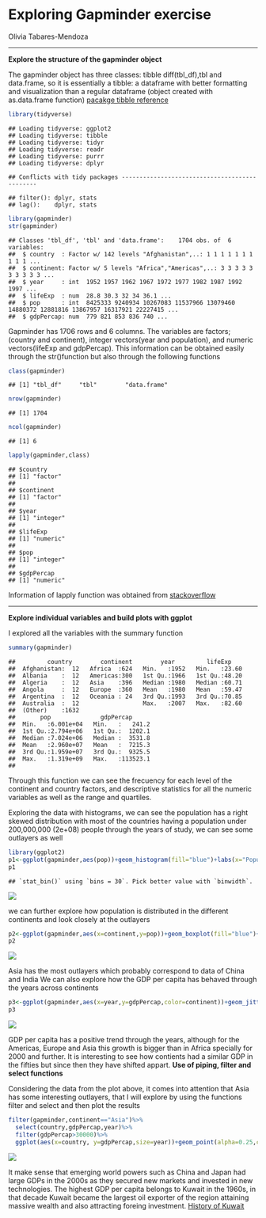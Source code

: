 Exploring Gapminder exercise
================
Olivia Tabares-Mendoza

------------------------------------------------------------------------

**Explore the structure of the gapminder object**

The gapminder object has three classes: tibble diff(tbl\_df),tbl and data.frame, so it is essentially a tibble: a dataframe with better formatting and visualization than a regular dataframe (object created with as.data.frame function) [pacakge tibble reference](https://cran.r-project.org/web/packages/tibble/tibble.pdf)

``` r
library(tidyverse)
```

    ## Loading tidyverse: ggplot2
    ## Loading tidyverse: tibble
    ## Loading tidyverse: tidyr
    ## Loading tidyverse: readr
    ## Loading tidyverse: purrr
    ## Loading tidyverse: dplyr

    ## Conflicts with tidy packages ----------------------------------------------

    ## filter(): dplyr, stats
    ## lag():    dplyr, stats

``` r
library(gapminder)
str(gapminder)
```

    ## Classes 'tbl_df', 'tbl' and 'data.frame':    1704 obs. of  6 variables:
    ##  $ country  : Factor w/ 142 levels "Afghanistan",..: 1 1 1 1 1 1 1 1 1 1 ...
    ##  $ continent: Factor w/ 5 levels "Africa","Americas",..: 3 3 3 3 3 3 3 3 3 3 ...
    ##  $ year     : int  1952 1957 1962 1967 1972 1977 1982 1987 1992 1997 ...
    ##  $ lifeExp  : num  28.8 30.3 32 34 36.1 ...
    ##  $ pop      : int  8425333 9240934 10267083 11537966 13079460 14880372 12881816 13867957 16317921 22227415 ...
    ##  $ gdpPercap: num  779 821 853 836 740 ...

Gapminder has 1706 rows and 6 columns. The variables are factors; (country and continent), integer vectors(year and population), and numeric vectors(lifeExp and gdpPercap).
This information can be obtained easily through the str()function but also through the following functions

``` r
class(gapminder)
```

    ## [1] "tbl_df"     "tbl"        "data.frame"

``` r
nrow(gapminder)
```

    ## [1] 1704

``` r
ncol(gapminder)
```

    ## [1] 6

``` r
lapply(gapminder,class)
```

    ## $country
    ## [1] "factor"
    ## 
    ## $continent
    ## [1] "factor"
    ## 
    ## $year
    ## [1] "integer"
    ## 
    ## $lifeExp
    ## [1] "numeric"
    ## 
    ## $pop
    ## [1] "integer"
    ## 
    ## $gdpPercap
    ## [1] "numeric"

Information of lapply function was obtained from [stackoverflow](https://stackoverflow.com/questions/10661159/how-do-i-get-the-classes-of-all-columns-in-a-data-frame)

------------------------------------------------------------------------

**Explore individual variables and build plots with ggplot**

I explored all the variables with the summary function

``` r
summary(gapminder)
```

    ##         country        continent        year         lifeExp     
    ##  Afghanistan:  12   Africa  :624   Min.   :1952   Min.   :23.60  
    ##  Albania    :  12   Americas:300   1st Qu.:1966   1st Qu.:48.20  
    ##  Algeria    :  12   Asia    :396   Median :1980   Median :60.71  
    ##  Angola     :  12   Europe  :360   Mean   :1980   Mean   :59.47  
    ##  Argentina  :  12   Oceania : 24   3rd Qu.:1993   3rd Qu.:70.85  
    ##  Australia  :  12                  Max.   :2007   Max.   :82.60  
    ##  (Other)    :1632                                                
    ##       pop              gdpPercap       
    ##  Min.   :6.001e+04   Min.   :   241.2  
    ##  1st Qu.:2.794e+06   1st Qu.:  1202.1  
    ##  Median :7.024e+06   Median :  3531.8  
    ##  Mean   :2.960e+07   Mean   :  7215.3  
    ##  3rd Qu.:1.959e+07   3rd Qu.:  9325.5  
    ##  Max.   :1.319e+09   Max.   :113523.1  
    ## 

Through this function we can see the frecuency for each level of the continent and country factors, and descriptive statistics for all the numeric variables as well as the range and quartiles.

Exploring the data with histograms, we can see the population has a right skewed distribution with most of the countries having a population under 200,000,000 (2e+08) people through the years of study, we can see some outlayers as well

``` r
library(ggplot2)
p1<-ggplot(gapminder,aes(pop))+geom_histogram(fill="blue")+labs(x="Population", y="Frecuency")
p1
```

    ## `stat_bin()` using `bins = 30`. Pick better value with `binwidth`.

![](hw02_gapminder_files/figure-markdown_github-ascii_identifiers/unnamed-chunk-4-1.png)

we can further explore how population is distributed in the different continents and look closely at the outlayers

``` r
p2<-ggplot(gapminder,aes(x=continent,y=pop))+geom_boxplot(fill="blue")+labs(x="Continent", y="Population")
p2
```

![](hw02_gapminder_files/figure-markdown_github-ascii_identifiers/unnamed-chunk-5-1.png)

Asia has the most outlayers which probably correspond to data of China and India
We can also explore how the GDP per capita has behaved through the years across continents

``` r
p3<-ggplot(gapminder,aes(x=year,y=gdpPercap,color=continent))+geom_jitter()+labs(x="Year", y="GDP per capita")
p3
```

![](hw02_gapminder_files/figure-markdown_github-ascii_identifiers/unnamed-chunk-6-1.png)

GDP per capita has a positive trend through the years, although for the Americas, Europe and Asia this growth is bigger than in Africa specially for 2000 and further. It is interesting to see how contients had a similar GDP in the fifties but since then they have shifted appart.
**Use of piping, filter and select functions**

Considering the data from the plot above, it comes into attention that Asia has some interesting outlayers, that I will explore by using the functions filter and select and then plot the results

``` r
filter(gapminder,continent=="Asia")%>%
  select(country,gdpPercap,year)%>%
  filter(gdpPercap>30000)%>%
  ggplot(aes(x=country, y=gdpPercap,size=year))+geom_point(alpha=0.25,color="blue")+labs(x="Country",y="GDP per capita")
```

![](hw02_gapminder_files/figure-markdown_github-ascii_identifiers/unnamed-chunk-7-1.png)

It make sense that emerging world powers such as China and Japan had large GDPs in the 2000s as they secured new markets and invested in new technologies. The highest GDP per capita belongs to Kuwait in the 1960s, in that decade Kuwait became the largest oil exporter of the region attaining massive wealth and also attracting foreing investment. [History of Kuwait](https://en.wikipedia.org/wiki/History_of_Kuwait)

